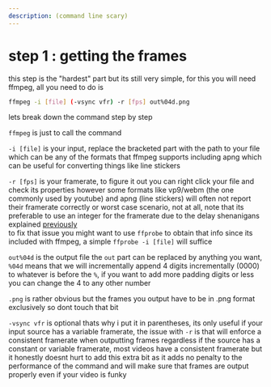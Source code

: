 ```yaml
---
description: (command line scary)
---
```


# step 1 : getting the frames

this step is the "hardest" part but its still very simple, for this you will need ffmpeg, all you need to do is

```bash
ffmpeg -i [file] (-vsync vfr) -r [fps] out%04d.png
```

  lets break down the command step by step

`ffmpeg` is just to call the command

`-i [file]` is your input, replace the bracketed part with the path to your file which can be any of the formats that ffmpeg supports including apng which can be useful for converting things like line stickers

`-r [fps]` is your framerate, to figure it out you can right click your file and check its properties however some formats like vp9/webm \(the one commonly used by youtube\) and apng \(line stickers\) will often not report their framerate correctly or worst case scenario, not at all, note that its preferable to use an integer for the framerate due to the delay shenanigans explained [previously](../../anatomy/delay.md)  
to fix that issue you might want to use `ffprobe` to obtain that info since its included with ffmpeg, a simple `ffprobe -i [file]` will suffice

`out%04d` is the output file the `out` part can be replaced by anything you want, `%04d` means that we will incrementally append 4 digits incrementally \(0000\) to whatever is before the `%`, if you want to add more padding digits or less you can change the 4 to any other number 

`.png` is rather obvious but the frames you output have to be in .png format exclusively so dont touch that bit

`-vsync vfr` is optional thats why i put it in parentheses, its only useful if your input source has a variable framerate, the issue with `-r` is that will enforce a consistent framerate when outputting frames regardless if the source has a constant or variable framerate, most videos have a consistent framerate but it honestly doesnt hurt to add this extra bit as it adds no penalty to the performance of the command and will make sure that frames are output properly even if your video is funky

